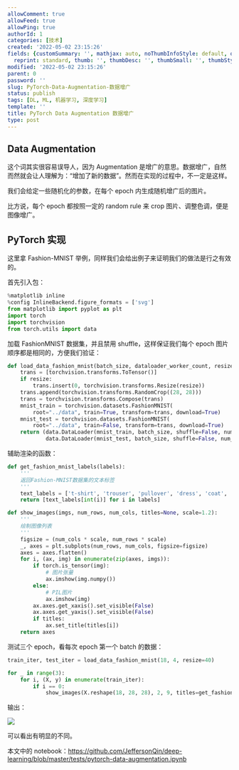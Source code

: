 ```yaml
---
allowComment: true
allowFeed: true
allowPing: true
authorId: 1
categories: [技术]
created: '2022-05-02 23:15:26'
fields: {customSummary: '', mathjax: auto, noThumbInfoStyle: default, outdatedNotice: 'no',
  reprint: standard, thumb: '', thumbDesc: '', thumbSmall: '', thumbStyle: default}
modified: '2022-05-02 23:15:26'
parent: 0
password: ''
slug: PyTorch-Data-Augmentation-数据增广
status: publish
tags: [DL, ML, 机器学习, 深度学习]
template: ''
title: PyTorch Data Augmentation 数据增广
type: post
---
```

## Data Augmentation

这个词其实很容易误导人，因为 Augmentation 是增广的意思。数据增广，自然而然就会让人理解为：“增加了新的数据”。然而在实现的过程中，不一定是这样。

我们会给定一些随机化的参数，在每个 epoch 内生成随机增广后的图片。

比方说，每个 epoch 都按照一定的 random rule 来 crop 图片、调整色调，便是图像增广。

## PyTorch 实现

这里拿 Fashion-MNIST 举例，同样我们会给出例子来证明我们的做法是行之有效的。

首先引入包：

```python
%matplotlib inline
%config InlineBackend.figure_formats = ['svg']
from matplotlib import pyplot as plt
import torch
import torchvision
from torch.utils import data
```

加载 FashionMNIST 数据集，并且禁用 shuffle，这样保证我们每个 epoch 图片顺序都是相同的，方便我们验证：

```python
def load_data_fashion_mnist(batch_size, dataloader_worker_count, resize=None):
    trans = [torchvision.transforms.ToTensor()]
    if resize:
        trans.insert(0, torchvision.transforms.Resize(resize))
    trans.append(torchvision.transforms.RandomCrop((28, 28)))
    trans = torchvision.transforms.Compose(trans)
    mnist_train = torchvision.datasets.FashionMNIST(
        root="../data", train=True, transform=trans, download=True)
    mnist_test = torchvision.datasets.FashionMNIST(
        root="../data", train=False, transform=trans, download=True)
    return (data.DataLoader(mnist_train, batch_size, shuffle=False, num_workers=dataloader_worker_count),
            data.DataLoader(mnist_test, batch_size, shuffle=False, num_workers=dataloader_worker_count))
```

辅助渲染的函数：

```python
def get_fashion_mnist_labels(labels):
    '''
    返回Fashion-MNIST数据集的文本标签
    '''
    text_labels = ['t-shirt', 'trouser', 'pullover', 'dress', 'coat', 'sandal', 'shirt', 'sneaker', 'bag', 'ankle boot']
    return [text_labels[int(i)] for i in labels]

def show_images(imgs, num_rows, num_cols, titles=None, scale=1.2):
    '''
    绘制图像列表
    '''
    figsize = (num_cols * scale, num_rows * scale)
    _, axes = plt.subplots(num_rows, num_cols, figsize=figsize)
    axes = axes.flatten()
    for i, (ax, img) in enumerate(zip(axes, imgs)):
        if torch.is_tensor(img):
            # 图片张量
            ax.imshow(img.numpy())
        else:
            # PIL图片
            ax.imshow(img)
        ax.axes.get_xaxis().set_visible(False)
        ax.axes.get_yaxis().set_visible(False)
        if titles:
            ax.set_title(titles[i])
    return axes
```

测试三个 epoch，看每次 epoch 第一个 batch 的数据：

```python
train_iter, test_iter = load_data_fashion_mnist(18, 4, resize=40)

for _ in range(3):
	for i, (X, y) in enumerate(train_iter):
		if i == 0:
			show_images(X.reshape(18, 28, 28), 2, 9, titles=get_fashion_mnist_labels(y))
```

输出：

![](https://cdn.jsdelivr.net/gh/JeffersonQin/blog-asset@latest/usr/picgo/20220416162716.png)

可以看出有明显的不同。

本文中的 notebook：https://github.com/JeffersonQin/deep-learning/blob/master/tests/pytorch-data-augmentation.ipynb
